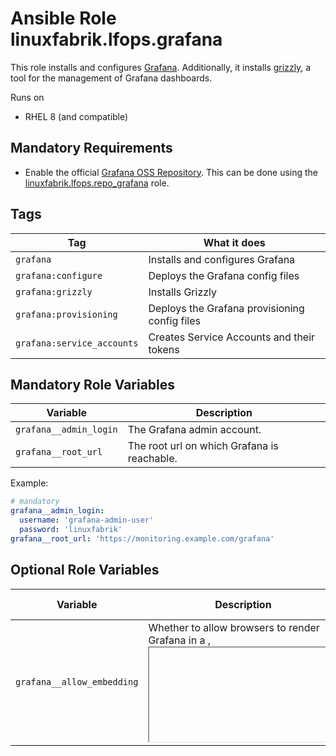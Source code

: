 # Ansible Role linuxfabrik.lfops.grafana

This role installs and configures [Grafana](https://grafana.com/). Additionally, it installs [grizzly](https://grafana.github.io/grizzly/), a tool for the management of Grafana dashboards.

Runs on

* RHEL 8 (and compatible)


## Mandatory Requirements

* Enable the official [Grafana OSS Repository](https://grafana.com/docs/grafana/latest/installation/rpm/). This can be done using the [linuxfabrik.lfops.repo_grafana](https://github.com/Linuxfabrik/lfops/tree/main/roles/repo_grafana) role.


## Tags

| Tag                        | What it does                                  |
| ---                        | ------------                                  |
| `grafana`                  | Installs and configures Grafana               |
| `grafana:configure`        | Deploys the Grafana config files              |
| `grafana:grizzly`          | Installs Grizzly                              |
| `grafana:provisioning`     | Deploys the Grafana provisioning config files |
| `grafana:service_accounts` | Creates Service Accounts and their tokens     |


## Mandatory Role Variables

| Variable               | Description                                 |
| --------               | -----------                                 |
| `grafana__admin_login` | The Grafana admin account.                  |
| `grafana__root_url`    | The root url on which Grafana is reachable. |


Example:
```yaml
# mandatory
grafana__admin_login:
  username: 'grafana-admin-user'
  password: 'linuxfabrik'
grafana__root_url: 'https://monitoring.example.com/grafana'
```


## Optional Role Variables

| Variable | Description | Default Value |
| -------- | ----------- | ------------- |
| `grafana__allow_embedding` | Whether to allow browsers to render Grafana in a <frame>, <iframe>, <embed> or <object>. | `true` |
| `grafana__auth_anonymous_enabled` | Whether to allow anonymous (passwordless) access or not. Possible options: `true` or `false` | `false` |
| `grafana__auth_anonymous_org_name` | The organization name that should be used for unauthenticated users. | `'Main Org.'` |
| `grafana__auth_anonymous_org_role` | The role for unauthenticated users. | `'Viewer'` |
| `grafana__bitwarden_collection_id` | Will be used to store the token of the created service accounts to this Bitwarden Collection. Can be obtained from the URL in Bitwarden WebGUI. | `'{{ lfops__bitwarden_collection_id | default() }}'` |
| `grafana__bitwarden_organization_id` | Will be used to store the token of the created service accounts to this Bitwarden Organization. Can be obtained from the URL in Bitwarden WebGUI. | `'{{ lfops__bitwarden_organization_id | default() }}'` |
| `grafana__cookie_samesite` | The [SameSite cookie attribute](https://developer.mozilla.org/en-US/docs/Web/HTTP/Headers/Set-Cookie/SameSite). Possible options:<br> * disabled<br> * lax<br> * none<br> * strict | `'lax'` |
| `grafana__ldap_config` | The configuration to use a LDAP user base for logging into Grafana. More information can be found here: https://grafana.com/docs/grafana/latest/auth/ldap/. Subkeys:<br> * `host`: Optional, string. Defaults to `127.0.0.1`. The host on which the LDAP server is accessible. Specify multiple hosts space separated.<br> * `port`: Optional, integer. Defaults to `389`. The port on which the LDAP server is accessible.<br> * `use_ssl`: Optional, boolean. Defaults to `false`. If an encrypted TLS connection should be used.<br> * `bind_dn`: Mandatory, string. The distinguished name of the account which should be used to login to the LDAP server.<br> * `bind_password`: Mandatory, string. The password of the account which should be used to login to the LDAP server.<br> * `search_base_dns`: Mandatory, list. List of base dns to search through for users.<br> * `search_filter`: Mandatory, string. A LDAP user filter expression.<br> * `group_search_base_dns`: Optional, list. Defaults to unset. List of base dns to search through for groups.<br> * `group_search_filter_user_attribute`: Optional, list. Defaults to unset. The `%s` in the search filter will be replaced by this.<br> * `group_search_filter`: Optional, string. Defaults to unset. A LDAP filter, to retrieve the groups of which the user is a member (only set if memberOf attribute is not available).<br> * `admin_group_dn`: Optional, string. Defaults to unset. The distinguished name of the LDAP group that should be Grafana admins.<br> * `editor_group_dn`: Optional, string. Defaults to unset. The distinguished name of the LDAP group that should be Grafana editors.<br> * `viewer_group_dn`: Optional, string. Defaults to unset. The distinguished name of the LDAP group that should be Grafana viewers.<br> * `email`: Optional, string. Defaults to `email`. Email attribute in the LDAP directory.<br> * `username`: Optional, string. Defaults to `cn`. Username attribute in the LDAP directory. | unset |
| `grafana__provisioning_dashboards__group_var`/<br> `grafana__provisioning_dashboards__host_var` | List of dashboards to deploy via provisioning. Have a look at https://grafana.com/docs/grafana/latest/administration/provisioning/#dashboards for the subkeys. <br>For the usage in `host_vars` / `group_vars` (can only be used in one group at a time). | `[]` |
| `grafana__provisioning_datasources__group_var` /<br> `grafana__provisioning_datasources__host_var` | List of datasources to deploy via provisioning. Have a look at https://grafana.com/docs/grafana/latest/administration/provisioning/#data-sources for the subkeys. <br>For the usage in `host_vars` / `group_vars` (can only be used in one group at a time). | `[]` |
| `grafana__provisioning_service_accounts__group_var` /<br> `grafana__provisioning_service_accounts__host_var` | List of [service accounts](https://grafana.com/docs/grafana/latest/administration/service-accounts/) to create. It automatically creates a token for the service account, with the same role as the service account itself. Beware that the token is only displayed once during the Ansible run, or optionally saved to Bitwarden. Subkeys: <ul><li>name: Mandatory, string. Name of the service account.</li><li>role: Optional, string. Role of the service account. Possible options: `'Admin'`, `'Editor'` or `'Viewer'`. Defaults to `'Viewer'`</li></ul><br>For the usage in `host_vars` / `group_vars` (can only be used in one group at a time). | `[]` |
| `grafana__serve_from_sub_path` | Bool. Whether Grafana itself should run on a subpath or not. Only effective if there is a subpath in `grafana__root_url` | `true` |
| `grafana__service_enabled` | Bool. Enables or disables the service, analogous to `systemctl enable/disable --now`. | `true` |
| `grafana__skip_token_to_bitwarden` | Skip the storing of the service account tokens to Bitwarden. | `false` |

Example:
```yaml
# optional
grafana__allow_embedding: true
grafana__auth_anonymous_enabled: false
grafana__auth_anonymous_org_name: 'Main Org.'
grafana__auth_anonymous_org_role: 'Viewer'
grafana__cookie_samesite: 'lax'
grafana__provisioning_dashboards__group_var: []
grafana__provisioning_dashboards__host_var:
  - name: 'linuxfabrik-monitoring-plugins'
    orgId: 1
    folder: 'Linuxfabrik Monitoring Plugins'
    folderUid: 'linuxfabrik-monitoring-plugins'
    type: 'file'
    disableDeletion: false
    editable: false
    updateIntervalSeconds: 60
    options:
      path: '/var/lib/grafana/dashboards/linuxfabrik-monitoring-plugins'
grafana__provisioning_datasources__group_var: []
grafana__provisioning_datasources__host_var:
  - name: 'InfluxDB'
    type: 'influxdb'
    access: 'proxy'
    orgId: 1
    url: 'http://{{ icinga2_master__influxdb_host }}:8086'
    user: '{{ icinga2_master__influxdb_login["username"] }}'
    database: '{{ icinga2_master__influxdb_database_name }}'
    isDefault: true
    jsonData:
       timeInterval: '1m'
       tlsAuth: false
       tlsAuthWithCACert: false
    secureJsonData:
      password: '{{ icinga2_master__influxdb_login["password"] }}'
    version: 1
    editable: false
  - name: 'icinga_director'
    type: 'mysql'
    access: 'proxy'
    orgId: 1
    url: '{{ icingaweb2_module_director__database_host }}:3306'
    user: '{{ icingaweb2_module_director__database_login["username"] }}'
    database: '{{ icingaweb2_module_director__database_name }}'
    isDefault: false
    secureJsonData:
      password: '{{ icingaweb2_module_director__database_login["password"] }}'
    version: 1
    editable: false
grafana__ldap_config:
  attribute_username: 'uid'
  bind_dn: 'uid=freeipa-reader,cn=sysaccounts,cn=etc,dc=example,dc=com'
  bind_password: 'linuxfabrik'
  editor_group_dn: 'cn=monitoring,cn=groups,cn=accounts,dc=example,dc=com'
  host: 'ldap.example.com'
  port: 389
  search_base_dns:
    - 'cn=users,cn=accounts,dc=example,dc=com'
  search_filter: '(uid=%s)' # or for example: '(cn=%s)' or '(sAMAccountName=%s)'
  viewer_group_dn: '*'
grafana__provisioning_service_accounts__group_var: []
grafana__provisioning_service_accounts__host_var:
  - name: 'grizzly'
    role: 'Admin'
grafana__serve_from_sub_path: false
grafana__service_enabled: true
grafana__skip_token_to_bitwarden: true
```


## License

[The Unlicense](https://unlicense.org/)


## Author Information

[Linuxfabrik GmbH, Zurich](https://www.linuxfabrik.ch)
